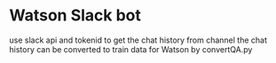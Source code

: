 # Watson Slack bot

use slack api and tokenid to get the chat history from channel
the chat history can be converted to train data for Watson by convertQA.py
